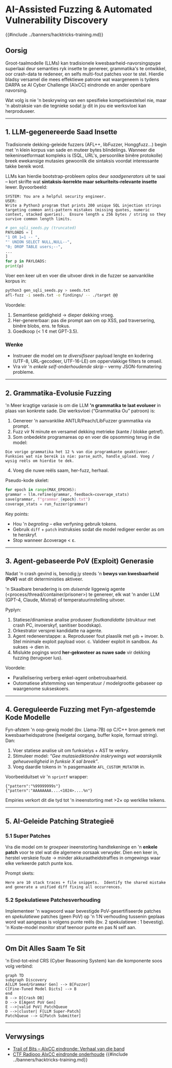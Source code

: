 # AI-Assisted Fuzzing & Automated Vulnerability Discovery

{{#include ../banners/hacktricks-training.md}}

## Oorsig
Groot-taalmodelle (LLMs) kan tradisionele kwesbaarheid-navorsingspype superlaai deur semanties ryk insette te genereer, grammatika's te ontwikkel, oor crash-data te redeneer, en selfs multi-fout patches voor te stel. Hierdie bladsy versamel die mees effektiewe patrone wat waargeneem is tydens DARPA se AI Cyber Challenge (AIxCC) eindronde en ander openbare navorsing.

Wat volg is nie 'n beskrywing van een spesifieke kompetisiestelsel nie, maar 'n abstraksie van die tegnieke sodat jy dit in jou eie werksvloei kan herproduseer.

---

## 1. LLM-gegenereerde Saad Insette

Tradisionele dekking-geleide fuzzers (AFL++, libFuzzer, Honggfuzz…) begin met 'n klein korpus van sade en muteer bytes blindelings. Wanneer die teikeninsetformaat kompleks is (SQL, URL's, persoonlike binêre protokolle) breek ewekansige mutasies gewoonlik die sintaksis voordat interessante takke bereik word.

LLMs kan hierdie bootstrap-probleem oplos deur *saadgenerators* uit te saai – kort skrifte wat **sintaksis-korrekte maar sekuriteits-relevante insette** lewer. Byvoorbeeld:
```prompt
SYSTEM: You are a helpful security engineer.
USER:
Write a Python3 program that prints 200 unique SQL injection strings targeting common anti-pattern mistakes (missing quotes, numeric context, stacked queries).  Ensure length ≤ 256 bytes / string so they survive common length limits.
```

```python
# gen_sqli_seeds.py (truncated)
PAYLOADS = [
"1 OR 1=1 -- ",
"' UNION SELECT NULL,NULL--",
"0; DROP TABLE users;--",
...
]
for p in PAYLOADS:
print(p)
```
Voer een keer uit en voer die uitvoer direk in die fuzzer se aanvanklike korpus in:
```bash
python3 gen_sqli_seeds.py > seeds.txt
afl-fuzz -i seeds.txt -o findings/ -- ./target @@
```
Voordele:
1. Semantiese geldigheid → dieper dekking vroeg.
2. Her-genererbaar: pas die prompt aan om op XSS, pad traversering, binêre blobs, ens. te fokus.
3. Goedkoop (< 1 ¢ met GPT-3.5).

### Wenke
* Instrueer die model om *te diversifiseer* payload lengte en kodering (UTF-8, URL-gecodeer, UTF-16-LE) om oppervlakkige filters te omseil.
* Vra vir 'n *enkele self-onderhoudende skrip* – vermy JSON-formatering probleme.

---

## 2. Grammatika-Evolusie Fuzzing

'n Meer kragtige variasie is om die LLM **'n grammatika te laat evolueer** in plaas van konkrete sade. Die werksvloei (“Grammatika Ou” patroon) is:

1. Genereer 'n aanvanklike ANTLR/Peach/LibFuzzer grammatika via prompt.
2. Fuzz vir N minute en versamel dekking metrieke (kante / blokke getref).
3. Som onbedekte programareas op en voer die opsomming terug in die model:
```prompt
Die vorige grammatika het 12 % van die programkante geaktiveer. Funksies wat nie bereik is nie: parse_auth, handle_upload. Voeg / wysig reëls om hierdie te dek.
```
4. Voeg die nuwe reëls saam, her-fuzz, herhaal.

Pseudo-kode skelet:
```python
for epoch in range(MAX_EPOCHS):
grammar = llm.refine(grammar, feedback=coverage_stats)
save(grammar, f"grammar_{epoch}.txt")
coverage_stats = run_fuzzer(grammar)
```
Key points:
* Hou 'n *begroting* – elke verfyning gebruik tokens.
* Gebruik `diff` + `patch` instruksies sodat die model redigeer eerder as om te herskryf.
* Stop wanneer Δcoverage < ε.

---

## 3. Agent-gebaseerde PoV (Exploit) Generasie

Nadat 'n crash gevind is, benodig jy steeds 'n **bewys van kwesbaarheid (PoV)** wat dit deterministies aktiveer.

'n Skaalbare benadering is om *duisende* liggewig agente (<process/thread/container/prisoner>) te genereer, elk wat 'n ander LLM (GPT-4, Claude, Mixtral) of temperatuurinstelling uitvoer.

Pyplyn:
1. Statiese/dinamiese analise produseer *foutkandidatte* (struktuur met crash PC, invoerskyf, sanitiser boodskap).
2. Orkestrator versprei kandidatte na agente.
3. Agent redeneerstappe:
a. Reproduseer fout plaaslik met `gdb` + invoer.
b. Stel minimale exploit payload voor.
c. Valideer exploit in sandbox.  As sukses → dien in.
4. Mislukte pogings word **her-gekwoteer as nuwe sade** vir dekking fuzzing (terugvoer lus).

Voordele:
* Parallelisering verberg enkel-agent onbetroubaarheid.
* Outomatiese afstemming van temperatuur / modelgrootte gebaseer op waargenome sukseskoers.

---

## 4. Gereguleerde Fuzzing met Fyn-afgestemde Kode Modelle

Fyn-afstem 'n oop-gewig model (bv. Llama-7B) op C/C++ bron gemerk met kwesbaarheidspatrone (heelgetal oorgang, buffer kopie, formaat string).  Dan:

1. Voer statiese analise uit om funksielys + AST te verkry.
2. Stimuleer model: *“Gee mutasiediktionêre inskrywings wat waarskynlik geheueveiligheid in funksie X sal breek”*.
3. Voeg daardie tokens in 'n pasgemaakte `AFL_CUSTOM_MUTATOR` in.

Voorbeelduitset vir 'n `sprintf` wrapper:
```
{"pattern":"%99999999s"}
{"pattern":"AAAAAAAA....<1024>....%n"}
```
Empiries verkort dit die tyd tot 'n ineenstorting met >2× op werklike teikens.

---

## 5. AI-Geleide Patching Strategieë

### 5.1 Super Patches
Vra die model om *te groepeer* ineenstorting handtekeninge en 'n **enkele patch** voor te stel wat die algemene oorsaak verwyder. Dien een keer in, herstel verskeie foute → minder akkuraatheidstraffies in omgewings waar elke verkeerde patch punte kos.

Prompt skets:
```
Here are 10 stack traces + file snippets.  Identify the shared mistake and generate a unified diff fixing all occurrences.
```
### 5.2 Spekulatiewe Patchesverhouding
Implementeer 'n wagwoord waar bevestigde PoV-gesertifiseerde patches en *spekulatiewe* patches (geen PoV) op 'n 1:​N verhouding tussenin geplaas word wat aangepas is volgens punte reëls (bv. 2 spekulatiewe : 1 bevestig). 'n Koste-model monitor straf teenoor punte en pas N self aan.

---

## Om Dit Alles Saam Te Sit
'n Eind-tot-eind CRS (Cyber Reasoning System) kan die komponente soos volg verbind:
```mermaid
graph TD
subgraph Discovery
A[LLM Seed/Grammar Gen] --> B[Fuzzer]
C[Fine-Tuned Model Dicts] --> B
end
B --> D[Crash DB]
D --> E[Agent PoV Gen]
E -->|valid PoV| PatchQueue
D -->|cluster| F[LLM Super-Patch]
PatchQueue --> G[Patch Submitter]
```
---

## Verwysings
* [Trail of Bits – AIxCC eindronde: Verhaal van die band](https://blog.trailofbits.com/2025/08/07/aixcc-finals-tale-of-the-tape/)
* [CTF Radiooo AIxCC eindronde onderhoude](https://www.youtube.com/@ctfradiooo)
{{#include ../banners/hacktricks-training.md}}
